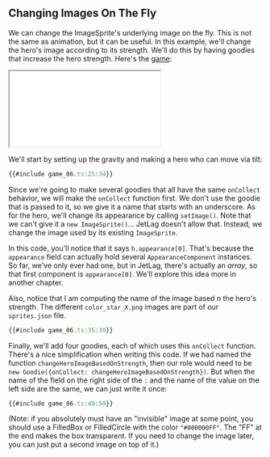 ## Changing Images On The Fly

We can change the ImageSprite's underlying image on the fly.  This is not the
same as animation, but it can be useful.  In this example, we'll change the
hero's image according to its strength.  We'll do this by having goodies that
increase the hero strength.  Here's the [game](game_06.ts):

<iframe src="./game_06.iframe.html"></iframe>

We'll start by setting up the gravity and making a hero who can move via tilt:

```typescript
{{#include game_06.ts:25:34}}
```

Since we're going to make several goodies that all have the same `onCollect`
behavior, we will make the `onCollect` function first.  We don't use the goodie
that is passed to it, so we give it a name that starts with an underscore.  As
for the hero, we'll change its appearance by calling `setImage()`.  Note that we
can't give it a `new ImageSprite()`... JetLag doesn't allow that.  Instead, we
change the image used by its existing `ImageSprite`.

In this code, you'll notice that it says `h.appearance[0]`.  That's because
the `appearance` field can actually hold several `AppearanceComponent`
instances.  So far, we've only ever had one, but in JetLag, there's actually
an *array*, so that first component is `appearance[0]`.  We'll explore this
idea more in another chapter.

Also, notice that I am computing the name of the image based n the hero's
strength.  The different `color_star_X.png` images are part of our
`sprites.json` file.

```typescript
{{#include game_06.ts:35:39}}
```

Finally, we'll add four goodies, each of which uses this `onCollect` function.
There's a nice simplification when writing this code.  If we had named the
function `changeHeroImageBasedOnStrength`, then our role would need to be `new
Goodie({onCollect: changeHeroImageBasedOnStrength})`.  But when the name of the
field on the right side of the `:` and the name of the value on the left side
are the same, we can just write it once:

```typescript
{{#include game_06.ts:40:59}}
```

(Note: if you absolutely must have an "invisible" image at some point, you
should use a FilledBox or FilledCircle with the color `"#000000FF"`.  The "FF"
at the end makes the box transparent.  If you need to change the image later,
you can just put a second image on top of it.)
